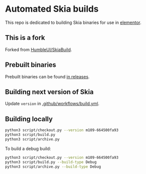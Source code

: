 # Automated Skia builds

This repo is dedicated to building Skia binaries for use in [elementor](https://github.com/noartem/elementor).

## This is a fork

Forked from [HumbleUI/SkiaBuild](https://github.com/HumbleUI/SkiaBuild).

## Prebuilt binaries

Prebuilt binaries can be found [in releases](https://github.com/noartem/skia-build/releases).

## Building next version of Skia

Update `version` in [.github/workflows/build.yml](https://github.com/noartem/skia-build/blob/master/.github/workflows/build.yml).

## Building locally

```sh
python3 script/checkout.py --version m109-664500fa93
python3 script/build.py
python3 script/archive.py
```

To build a debug build:

```sh
python3 script/checkout.py --version m109-664500fa93
python3 script/build.py --build-type Debug
python3 script/archive.py --build-type Debug
```